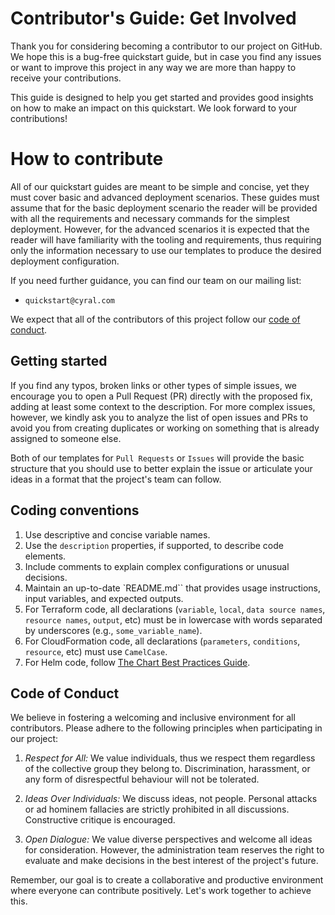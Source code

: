 # Contributor's Guide: Get Involved

Thank you for considering becoming a contributor to our project on GitHub. We hope this is a bug-free quickstart guide, but in case you find any issues or want to improve this project in any way we are more than happy to receive your contributions.

This guide is designed to help you get started and provides good insights on how to make an impact on this quickstart. We look forward to your contributions!

# How to contribute

All of our quickstart guides are meant to be simple and concise, yet they must cover basic and advanced deployment scenarios. These guides must assume that for the basic deployment scenario the reader will be provided with all the requirements and necessary commands for the simplest deployment. However, for the advanced scenarios it is expected that the reader will have familiarity with the tooling and requirements, thus requiring only the information necessary to use our templates to produce the desired deployment configuration.

If you need further guidance, you can find our team on our mailing list:

* `quickstart@cyral.com`

We expect that all of the contributors of this project follow our [code of conduct](#code-of-conduct).

## Getting started

If you find any typos, broken links or other types of simple issues, we encourage you to open a Pull Request (PR) directly with the proposed fix, adding at least some context to the description. For more complex issues, however, we kindly ask you to analyze the list of open issues and PRs to avoid you from creating duplicates or working on something that is already assigned to someone else.

Both of our templates for `Pull Requests` or `Issues` will provide the basic structure that you should use to better explain the issue or articulate your ideas in a format that the project's team can follow.

## Coding conventions

1. Use descriptive and concise variable names.
1. Use the `description` properties, if supported, to describe code elements.
1. Include comments to explain complex configurations or unusual decisions.
1. Maintain an up-to-date `README.md`` that provides usage instructions, input variables, and expected outputs.
1. For Terraform code, all declarations (`variable`, `local`, `data source names`, `resource names`, `output`, etc) must be in lowercase with words separated by underscores (e.g., `some_variable_name`).
1. For CloudFormation code, all declarations (`parameters`, `conditions`, `resource`, etc) must use `CamelCase`.
1. For Helm code, follow [The Chart Best Practices Guide](https://helm.sh/docs/chart_best_practices/).

## Code of Conduct

We believe in fostering a welcoming and inclusive environment for all contributors. Please adhere to the following principles when participating in our project:

1. *Respect for All:* We value individuals, thus we respect them regardless of the collective group they belong to. Discrimination, harassment, or any form of disrespectful behaviour will not be tolerated.

1. *Ideas Over Individuals:* We discuss ideas, not people. Personal attacks or ad hominem fallacies are strictly prohibited in all discussions. Constructive critique is encouraged.

1. *Open Dialogue:* We value diverse perspectives and welcome all ideas for consideration. However, the administration team reserves the right to evaluate and make decisions in the best interest of the project's future.

Remember, our goal is to create a collaborative and productive environment where everyone can contribute positively. Let's work together to achieve this.